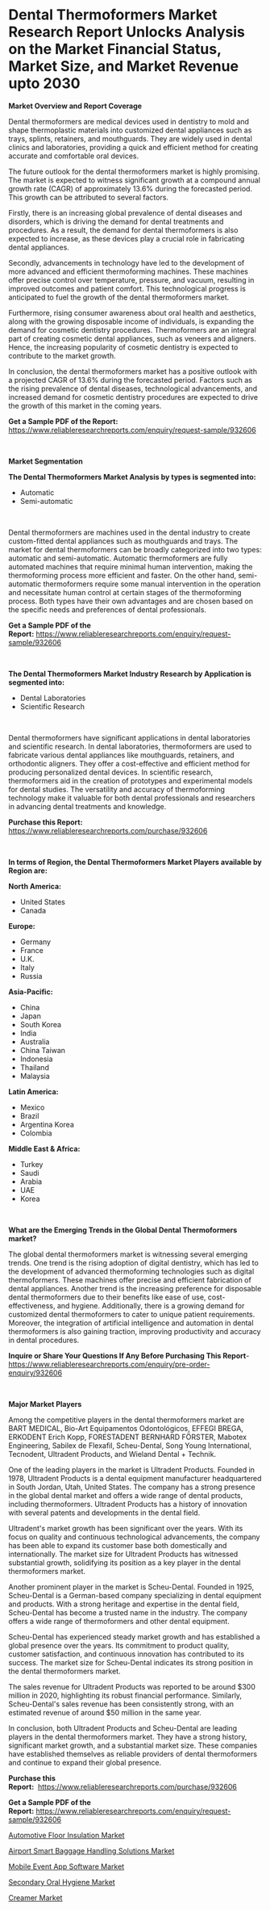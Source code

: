 <p><h1>Dental Thermoformers Market Research Report Unlocks Analysis on the Market Financial Status, Market Size, and Market Revenue upto 2030</h1></p><p><strong>Market Overview and Report Coverage</strong></p>
<p><p>Dental thermoformers are medical devices used in dentistry to mold and shape thermoplastic materials into customized dental appliances such as trays, splints, retainers, and mouthguards. They are widely used in dental clinics and laboratories, providing a quick and efficient method for creating accurate and comfortable oral devices.</p><p>The future outlook for the dental thermoformers market is highly promising. The market is expected to witness significant growth at a compound annual growth rate (CAGR) of approximately 13.6% during the forecasted period. This growth can be attributed to several factors.</p><p>Firstly, there is an increasing global prevalence of dental diseases and disorders, which is driving the demand for dental treatments and procedures. As a result, the demand for dental thermoformers is also expected to increase, as these devices play a crucial role in fabricating dental appliances.</p><p>Secondly, advancements in technology have led to the development of more advanced and efficient thermoforming machines. These machines offer precise control over temperature, pressure, and vacuum, resulting in improved outcomes and patient comfort. This technological progress is anticipated to fuel the growth of the dental thermoformers market.</p><p>Furthermore, rising consumer awareness about oral health and aesthetics, along with the growing disposable income of individuals, is expanding the demand for cosmetic dentistry procedures. Thermoformers are an integral part of creating cosmetic dental appliances, such as veneers and aligners. Hence, the increasing popularity of cosmetic dentistry is expected to contribute to the market growth.</p><p>In conclusion, the dental thermoformers market has a positive outlook with a projected CAGR of 13.6% during the forecasted period. Factors such as the rising prevalence of dental diseases, technological advancements, and increased demand for cosmetic dentistry procedures are expected to drive the growth of this market in the coming years.</p></p>
<p><strong>Get a Sample PDF of the Report:</strong> <a href="https://www.reliableresearchreports.com/enquiry/request-sample/932606">https://www.reliableresearchreports.com/enquiry/request-sample/932606</a></p>
<p>&nbsp;</p>
<p><strong>Market Segmentation</strong></p>
<p><strong>The Dental Thermoformers Market Analysis by types is segmented into:</strong></p>
<p><ul><li>Automatic</li><li>Semi-automatic</li></ul></p>
<p>&nbsp;</p>
<p><p>Dental thermoformers are machines used in the dental industry to create custom-fitted dental appliances such as mouthguards and trays. The market for dental thermoformers can be broadly categorized into two types: automatic and semi-automatic. Automatic thermoformers are fully automated machines that require minimal human intervention, making the thermoforming process more efficient and faster. On the other hand, semi-automatic thermoformers require some manual intervention in the operation and necessitate human control at certain stages of the thermoforming process. Both types have their own advantages and are chosen based on the specific needs and preferences of dental professionals.</p></p>
<p><strong>Get a Sample PDF of the Report:</strong>&nbsp;<a href="https://www.reliableresearchreports.com/enquiry/request-sample/932606">https://www.reliableresearchreports.com/enquiry/request-sample/932606</a></p>
<p>&nbsp;</p>
<p><strong>The Dental Thermoformers Market Industry Research by Application is segmented into:</strong></p>
<p><ul><li>Dental Laboratories</li><li>Scientific Research</li></ul></p>
<p>&nbsp;</p>
<p><p>Dental thermoformers have significant applications in dental laboratories and scientific research. In dental laboratories, thermoformers are used to fabricate various dental appliances like mouthguards, retainers, and orthodontic aligners. They offer a cost-effective and efficient method for producing personalized dental devices. In scientific research, thermoformers aid in the creation of prototypes and experimental models for dental studies. The versatility and accuracy of thermoforming technology make it valuable for both dental professionals and researchers in advancing dental treatments and knowledge.</p></p>
<p><strong>Purchase this Report:</strong>&nbsp; <a href="https://www.reliableresearchreports.com/purchase/932606">https://www.reliableresearchreports.com/purchase/932606</a></p>
<p>&nbsp;</p>
<p><strong>In terms of Region, the Dental Thermoformers Market Players available by Region are:</strong></p>
<p>
    <p> <strong> North America: </strong>
        <ul>
            <li>United States</li>
            <li>Canada</li>
        </ul>
        </p> 
    <p> <strong> Europe: </strong>
        <ul>
            <li>Germany</li>
            <li>France</li>
            <li>U.K.</li>
            <li>Italy</li>
            <li>Russia</li>
        </ul>
        </p> 
    <p> <strong> Asia-Pacific: </strong>
        <ul>
            <li>China</li>
            <li>Japan</li>
            <li>South Korea</li>
            <li>India</li>
            <li>Australia</li>
            <li>China Taiwan</li>
            <li>Indonesia</li>
            <li>Thailand</li>
            <li>Malaysia</li>
        </ul>
        </p> 
    <p> <strong> Latin America: </strong>
        <ul>
            <li>Mexico</li>
            <li>Brazil</li>
            <li>Argentina Korea</li>
            <li>Colombia</li>
        </ul>
        </p> 
    <p> <strong> Middle East & Africa: </strong>
        <ul>
            <li>Turkey</li>
            <li>Saudi</li>
            <li>Arabia</li>
            <li>UAE</li>
            <li>Korea</li>
        </ul>
    </p>
    </p>
<p>&nbsp;</p>
<p><strong>What are the Emerging Trends in the Global Dental Thermoformers market?</strong></p>
<p><p>The global dental thermoformers market is witnessing several emerging trends. One trend is the rising adoption of digital dentistry, which has led to the development of advanced thermoforming technologies such as digital thermoformers. These machines offer precise and efficient fabrication of dental appliances. Another trend is the increasing preference for disposable dental thermoformers due to their benefits like ease of use, cost-effectiveness, and hygiene. Additionally, there is a growing demand for customized dental thermoformers to cater to unique patient requirements. Moreover, the integration of artificial intelligence and automation in dental thermoformers is also gaining traction, improving productivity and accuracy in dental procedures.</p></p>
<p><strong>Inquire or Share Your Questions If Any Before Purchasing This Report</strong>- <a href="https://www.reliableresearchreports.com/enquiry/pre-order-enquiry/932606">https://www.reliableresearchreports.com/enquiry/pre-order-enquiry/932606</a></p>
<p>&nbsp;</p>
<p><strong>Major Market Players</strong></p>
<p><p>Among the competitive players in the dental thermoformers market are BART MEDICAL, Bio-Art Equipamentos Odontológicos, EFFEGI BREGA, ERKODENT Erich Kopp, FORESTADENT BERNHARD FÖRSTER, Mabotex Engineering, Sabilex de Flexafil, Scheu-Dental, Song Young International, Tecnodent, Ultradent Products, and Wieland Dental + Technik.</p><p>One of the leading players in the market is Ultradent Products. Founded in 1978, Ultradent Products is a dental equipment manufacturer headquartered in South Jordan, Utah, United States. The company has a strong presence in the global dental market and offers a wide range of dental products, including thermoformers. Ultradent Products has a history of innovation with several patents and developments in the dental field.</p><p>Ultradent's market growth has been significant over the years. With its focus on quality and continuous technological advancements, the company has been able to expand its customer base both domestically and internationally. The market size for Ultradent Products has witnessed substantial growth, solidifying its position as a key player in the dental thermoformers market.</p><p>Another prominent player in the market is Scheu-Dental. Founded in 1925, Scheu-Dental is a German-based company specializing in dental equipment and products. With a strong heritage and expertise in the dental field, Scheu-Dental has become a trusted name in the industry. The company offers a wide range of thermoformers and other dental equipment.</p><p>Scheu-Dental has experienced steady market growth and has established a global presence over the years. Its commitment to product quality, customer satisfaction, and continuous innovation has contributed to its success. The market size for Scheu-Dental indicates its strong position in the dental thermoformers market.</p><p>The sales revenue for Ultradent Products was reported to be around $300 million in 2020, highlighting its robust financial performance. Similarly, Scheu-Dental's sales revenue has been consistently strong, with an estimated revenue of around $50 million in the same year.</p><p>In conclusion, both Ultradent Products and Scheu-Dental are leading players in the dental thermoformers market. They have a strong history, significant market growth, and a substantial market size. These companies have established themselves as reliable providers of dental thermoformers and continue to expand their global presence.</p></p>
<p><strong>Purchase this Report:</strong>&nbsp;&nbsp;<a href="https://www.reliableresearchreports.com/purchase/932606">https://www.reliableresearchreports.com/purchase/932606</a></p>
<p></p>
<p><strong>Get a Sample PDF of the Report:</strong>&nbsp;<a href="https://www.reliableresearchreports.com/enquiry/request-sample/932606">https://www.reliableresearchreports.com/enquiry/request-sample/932606</a></p>
<p><p><a href="https://www.linkedin.com/pulse/automotive-floor-insulation-market-size-share-amp-trends-vuyuc/">Automotive Floor Insulation Market</a></p><p><a href="https://medium.com/@freedayundt/airport-smart-baggage-handling-solutions-market-size-growth-forecast-2023-2030-b75971eeef36">Airport Smart Baggage Handling Solutions Market</a></p><p><a href="https://medium.com/@josueherzog/mobile-event-app-software-market-size-growth-forecast-2023-2030-abcbc7fea273">Mobile Event App Software Market</a></p><p><a href="https://issuu.com/reportprime-2/docs/secondary-oral-hygiene-market-size-2030.pptx?fr=xKAE9_zU1NQ">Secondary Oral Hygiene Market</a></p><p><a href="https://www.reportprime.com/creamer-r5973">Creamer Market</a></p></p>